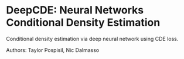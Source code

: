 DeepCDE: Neural Networks Conditional Density Estimation
===

Conditional density estimation via deep neural network using CDE loss.

Authors: Taylor Pospisil, Nic Dalmasso
